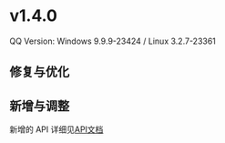 # v1.4.0

QQ Version: Windows 9.9.9-23424 / Linux 3.2.7-23361

## 修复与优化


## 新增与调整


新增的 API 详细见[API文档](https://napneko.github.io/zh-CN/develop/extends_api)
